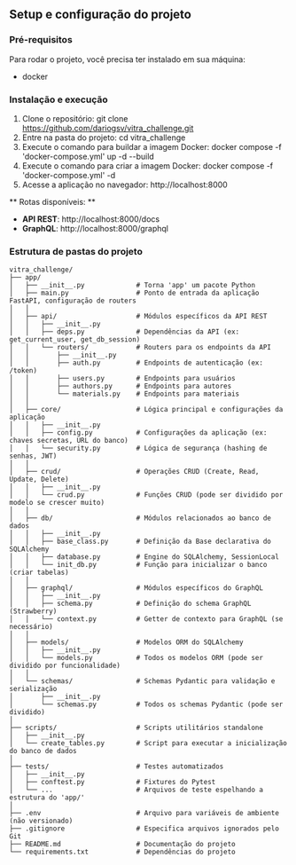 ## Setup e configuração do projeto

### Pré-requisitos
Para rodar o projeto, você precisa ter instalado em sua máquina:
- docker

### Instalação e execução
1. Clone o repositório:    git clone https://github.com/dariogsv/vitra_challenge.git
2. Entre na pasta do projeto: cd vitra_challenge
3. Execute o comando para buildar a imagem Docker: docker compose -f 'docker-compose.yml' up -d --build
3. Execute o comando para criar a imagem Docker: docker compose -f 'docker-compose.yml' -d
4. Acesse a aplicação no navegador: http://localhost:8000

** Rotas disponíveis: **
- **API REST**: http://localhost:8000/docs
- **GraphQL**: http://localhost:8000/graphql

### Estrutura de pastas do projeto
```
vitra_challenge/
├── app/
│   ├── __init__.py             # Torna 'app' um pacote Python
│   ├── main.py                 # Ponto de entrada da aplicação FastAPI, configuração de routers
│   │
│   ├── api/                    # Módulos específicos da API REST
│   │   ├── __init__.py
│   │   ├── deps.py             # Dependências da API (ex: get_current_user, get_db_session)
│   │   └── routers/            # Routers para os endpoints da API
│   │       ├── __init__.py
│   │       ├── auth.py         # Endpoints de autenticação (ex: /token)
│   │       ├── users.py        # Endpoints para usuários
│   │       ├── authors.py      # Endpoints para autores
│   │       └── materials.py    # Endpoints para materiais
│   │
│   ├── core/                   # Lógica principal e configurações da aplicação
│   │   ├── __init__.py
│   │   ├── config.py           # Configurações da aplicação (ex: chaves secretas, URL do banco)
│   │   └── security.py         # Lógica de segurança (hashing de senhas, JWT)
│   │
│   ├── crud/                   # Operações CRUD (Create, Read, Update, Delete)
│   │   ├── __init__.py
│   │   └── crud.py             # Funções CRUD (pode ser dividido por modelo se crescer muito)
│   │
│   ├── db/                     # Módulos relacionados ao banco de dados
│   │   ├── __init__.py
│   │   ├── base_class.py       # Definição da Base declarativa do SQLAlchemy
│   │   ├── database.py         # Engine do SQLAlchemy, SessionLocal
│   │   └── init_db.py          # Função para inicializar o banco (criar tabelas)
│   │
│   ├── graphql/                # Módulos específicos do GraphQL
│   │   ├── __init__.py
│   │   ├── schema.py           # Definição do schema GraphQL (Strawberry)
│   │   └── context.py          # Getter de contexto para GraphQL (se necessário)
│   │
│   ├── models/                 # Modelos ORM do SQLAlchemy
│   │   ├── __init__.py
│   │   └── models.py           # Todos os modelos ORM (pode ser dividido por funcionalidade)
│   │
│   └── schemas/                # Schemas Pydantic para validação e serialização
│       ├── __init__.py
│       └── schemas.py          # Todos os schemas Pydantic (pode ser dividido)
│
├── scripts/                    # Scripts utilitários standalone
│   ├── __init__.py
│   └── create_tables.py        # Script para executar a inicialização do banco de dados
│
├── tests/                      # Testes automatizados
│   ├── __init__.py
│   ├── conftest.py             # Fixtures do Pytest
│   └── ...                     # Arquivos de teste espelhando a estrutura do 'app/'
│
├── .env                        # Arquivo para variáveis de ambiente (não versionado)
├── .gitignore                  # Especifica arquivos ignorados pelo Git
├── README.md                   # Documentação do projeto
└── requirements.txt            # Dependências do projeto
```
